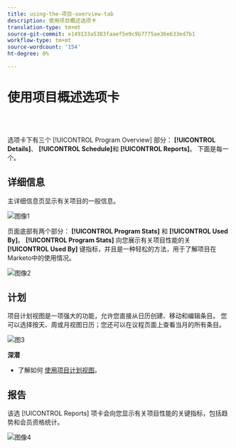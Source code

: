 ```yaml
---
title: using-the-项目-overview-tab
description: 使用项目概述选项卡
translation-type: tm+mt
source-git-commit: e149133a5383faaef5e9c9b7775ae36e633ed7b1
workflow-type: tm+mt
source-wordcount: '154'
ht-degree: 0%

---
```



# 使用项目概述选项卡

<br> 

选项卡下有三个 [!UICONTROL Program Overview] 部分： **[!UICONTROL Details]**、 **[!UICONTROL Schedule]**&#x200B;和 **[!UICONTROL Reports]**。 下面是每一个。

## 详细信息

主详细信息页显示有关项目的一般信息。

![图像1](/help/sky/assets/programs/using-the-program-overview-tab/using-the-program-overview-tab-1.png)

页面底部有两个部分： **[!UICONTROL Program Stats]** 和 **[!UICONTROL Used By]**。 **[!UICONTROL Program Stats]** 向您展示有关项目性能的关 **[!UICONTROL Used By]** 键指标，并且是一种轻松的方法，用于了解项目在Marketo中的使用情况。

![图像2](/help/sky/assets/programs/using-the-program-overview-tab/using-the-program-overview-tab-2.png)

## 计划

项目计划视图是一项强大的功能，允许您直接从日历创建、移动和编辑条目。 您可以选择按天、周或月视图日历；您还可以在议程页面上查看当月的所有条目。

![图3](/help/sky/assets/programs/using-the-program-overview-tab/using-the-program-overview-tab-3.png)

**深潜**

* 了解如何 [使用项目计划视图](/help/sky/navigating-program-schedule-view.md)。

## 报告

该选 [!UICONTROL Reports] 项卡会向您显示有关项目性能的关键指标，包括趋势和会员资格统计。

![图像4](/help/sky/assets/programs/using-the-program-overview-tab/using-the-program-overview-tab-4.png)
